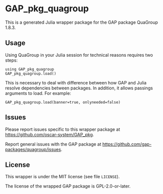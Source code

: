# GAP_pkg_quagroup

This is a generated Julia wrapper package for the GAP package QuaGroup 1.8.3.

## Usage

Using QuaGroup in your Julia session for technical reasons requires two steps:

    using GAP_pkg_quagroup
    GAP_pkg_quagroup.load()

This is necessary to deal with difference between how GAP and Julia
resolve dependencies between packages. In addition, it allows passings
arguments to load. For example:

    GAP_pkg_quagroup.load(banner=true, onlyneeded=false)

## Issues

Please report issues specific to this wrapper package at <https://github.com/oscar-system/GAP_pkg>.

Report general issues with the GAP package at <https://github.com/gap-packages/quagroup/issues>.

## License

This wrapper is under the MIT license (see file `LICENSE`).

The license of the wrapped GAP package is GPL-2.0-or-later.
